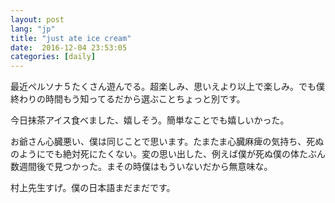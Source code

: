 ```yaml
---
layout: post
lang: "jp" 
title: "just ate ice cream"
date:  2016-12-04 23:53:05
categories: [daily]
---
```


最近ペルソナ５たくさん遊んでる。超楽しみ、思いえより以上で楽しみ。でも僕終わりの時間もう知ってるだから選ぶことちょっと別です。

今日抹茶アイス食べました、嬉しそう。簡単なことでも嬉しいかった。

お爺さん心臓悪い、僕は同じことで思います。たまたま心臓麻痺の気持ち、死ぬのようにでも絶対死にたくない。変の思い出した、例えば僕が死ぬ僕の体たぶん数週間後で見つかった。まその時僕はもういないだから無意味な。

村上先生すげ。僕の日本語まだまだです。